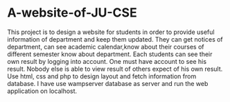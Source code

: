 # A-website-of-JU-CSE
This project is to design a website for students in order to provide useful information of department and keep them updated. They can get notices of department, can see academic calendar,know about their courses of different semester know about department. Each students can see their own result by logging into account. One must have account to see his result. Nobody else is able to view result of others expect of his own result.
Use html, css and php to design layout and fetch information from database. I have use wampserver database as server and run the web application on localhost.
